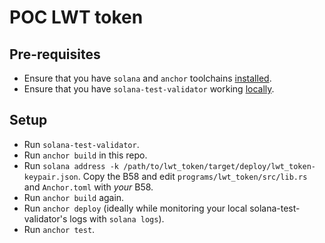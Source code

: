 # POC LWT token

## Pre-requisites

- Ensure that you have `solana` and `anchor` toolchains
  [installed](https://book.anchor-lang.com/getting_started/installation.html).
- Ensure that you have `solana-test-validator` working
  [locally](https://docs.solana.com/developing/test-validator).

## Setup

- Run `solana-test-validator`.
- Run `anchor build` in this repo.
- Run `solana address -k
  /path/to/lwt_token/target/deploy/lwt_token-keypair.json`. Copy the B58 and
  edit `programs/lwt_token/src/lib.rs` and `Anchor.toml` with _your_ B58.
- Run `anchor build` again.
- Run `anchor deploy` (ideally while monitoring your local
  solana-test-validator's logs with `solana logs`).
- Run `anchor test`.
